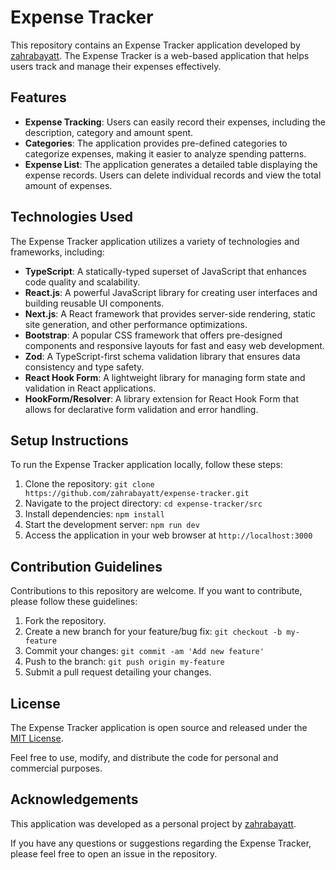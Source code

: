 # Expense Tracker

This repository contains an Expense Tracker application developed by [zahrabayatt](https://github.com/zahrabayatt). The Expense Tracker is a web-based application that helps users track and manage their expenses effectively.

## Features

- **Expense Tracking**: Users can easily record their expenses, including the description, category and amount spent.
- **Categories**: The application provides pre-defined categories to categorize expenses, making it easier to analyze spending patterns.
- **Expense List**: The application generates a detailed table displaying the expense records. Users can delete individual records and view the total amount of expenses.


## Technologies Used

The Expense Tracker application utilizes a variety of technologies and frameworks, including:

- **TypeScript**: A statically-typed superset of JavaScript that enhances code quality and scalability.
- **React.js**: A powerful JavaScript library for creating user interfaces and building reusable UI components.
- **Next.js**: A React framework that provides server-side rendering, static site generation, and other performance optimizations.
- **Bootstrap**: A popular CSS framework that offers pre-designed components and responsive layouts for fast and easy web development.
- **Zod**: A TypeScript-first schema validation library that ensures data consistency and type safety.
- **React Hook Form**: A lightweight library for managing form state and validation in React applications.
- **HookForm/Resolver**: A library extension for React Hook Form that allows for declarative form validation and error handling.

## Setup Instructions

To run the Expense Tracker application locally, follow these steps:

1. Clone the repository: `git clone https://github.com/zahrabayatt/expense-tracker.git`
2. Navigate to the project directory: `cd expense-tracker/src`
3. Install dependencies: `npm install`
4. Start the development server: `npm run dev`
5. Access the application in your web browser at `http://localhost:3000`

## Contribution Guidelines

Contributions to this repository are welcome. If you want to contribute, please follow these guidelines:

1. Fork the repository.
2. Create a new branch for your feature/bug fix: `git checkout -b my-feature`
3. Commit your changes: `git commit -am 'Add new feature'`
4. Push to the branch: `git push origin my-feature`
5. Submit a pull request detailing your changes.

## License

The Expense Tracker application is open source and released under the [MIT License](LICENSE).

Feel free to use, modify, and distribute the code for personal and commercial purposes.

## Acknowledgements

This application was developed as a personal project by [zahrabayatt](https://github.com/zahrabayatt).

If you have any questions or suggestions regarding the Expense Tracker, please feel free to open an issue in the repository.